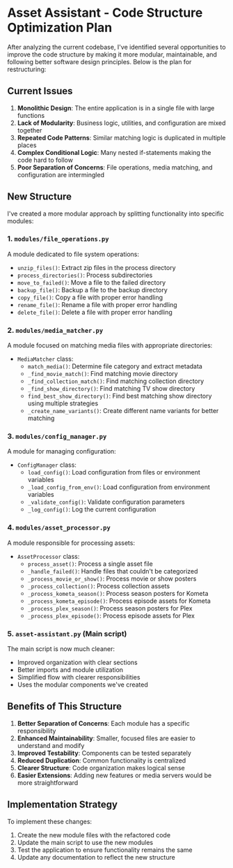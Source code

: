 # Asset Assistant - Code Structure Optimization Plan

After analyzing the current codebase, I've identified several opportunities to improve the code structure by making it more modular, maintainable, and following better software design principles. Below is the plan for restructuring:

## Current Issues

1. **Monolithic Design**: The entire application is in a single file with large functions
2. **Lack of Modularity**: Business logic, utilities, and configuration are mixed together
3. **Repeated Code Patterns**: Similar matching logic is duplicated in multiple places
4. **Complex Conditional Logic**: Many nested if-statements making the code hard to follow
5. **Poor Separation of Concerns**: File operations, media matching, and configuration are intermingled

## New Structure

I've created a more modular approach by splitting functionality into specific modules:

### 1. `modules/file_operations.py`

A module dedicated to file system operations:
- `unzip_files()`: Extract zip files in the process directory
- `process_directories()`: Process subdirectories 
- `move_to_failed()`: Move a file to the failed directory
- `backup_file()`: Backup a file to the backup directory
- `copy_file()`: Copy a file with proper error handling
- `rename_file()`: Rename a file with proper error handling
- `delete_file()`: Delete a file with proper error handling

### 2. `modules/media_matcher.py`

A module focused on matching media files with appropriate directories:
- `MediaMatcher` class:
  - `match_media()`: Determine file category and extract metadata
  - `_find_movie_match()`: Find matching movie directory
  - `_find_collection_match()`: Find matching collection directory
  - `_find_show_directory()`: Find matching TV show directory
  - `find_best_show_directory()`: Find best matching show directory using multiple strategies
  - `_create_name_variants()`: Create different name variants for better matching

### 3. `modules/config_manager.py`

A module for managing configuration:
- `ConfigManager` class:
  - `load_config()`: Load configuration from files or environment variables
  - `_load_config_from_env()`: Load configuration from environment variables
  - `_validate_config()`: Validate configuration parameters
  - `_log_config()`: Log the current configuration

### 4. `modules/asset_processor.py`

A module responsible for processing assets:
- `AssetProcessor` class:
  - `process_asset()`: Process a single asset file
  - `_handle_failed()`: Handle files that couldn't be categorized
  - `_process_movie_or_show()`: Process movie or show posters
  - `_process_collection()`: Process collection assets
  - `_process_kometa_season()`: Process season posters for Kometa
  - `_process_kometa_episode()`: Process episode assets for Kometa
  - `_process_plex_season()`: Process season posters for Plex
  - `_process_plex_episode()`: Process episode assets for Plex

### 5. `asset-assistant.py` (Main script)

The main script is now much cleaner:
- Improved organization with clear sections
- Better imports and module utilization
- Simplified flow with clearer responsibilities
- Uses the modular components we've created

## Benefits of This Structure

1. **Better Separation of Concerns**: Each module has a specific responsibility
2. **Enhanced Maintainability**: Smaller, focused files are easier to understand and modify
3. **Improved Testability**: Components can be tested separately
4. **Reduced Duplication**: Common functionality is centralized
5. **Clearer Structure**: Code organization makes logical sense
6. **Easier Extensions**: Adding new features or media servers would be more straightforward

## Implementation Strategy

To implement these changes:
1. Create the new module files with the refactored code
2. Update the main script to use the new modules
3. Test the application to ensure functionality remains the same
4. Update any documentation to reflect the new structure
